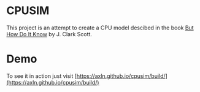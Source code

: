 # CPUSIM
This project is an attempt to create a CPU model descibed in the book [But How Do It Know](http://www.buthowdoitknow.com/) by J. Clark Scott.

# Demo
To see it in action just visit [https://axln.github.io/cpusim/build/](https://axln.github.io/cpusim/build/)
